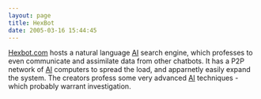 ```yaml
---
layout: page
title: HexBot
date: 2005-03-16 15:44:45
---
```

<a class="wiki" href="tiki-directory_redirect.php?siteId=70" rel="">Hexbot.com</a> hosts a natural language <a class="wiki" href="/wiki/ai.html" title="Artificial Intelligence">AI</a> search engine, which professes to even communicate and assimilate data from other chatbots. It has a P2P network of <a class="wiki" href="/wiki/ai.html" title="Artificial Intelligence">AI</a> computers to spread the load, and apparnetly easily expand the system. The creators profess some very advanced <a class="wiki" href="/wiki/ai.html" title="Artificial Intelligence">AI</a> techniques - which probably warrant investigation.
